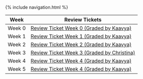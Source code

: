 {% include navigation.html %}

| Week |**Review Tickets**|
|-------|--------------------|
|Week 0 |<a href="https://github.com/saumyapalk23/Saumya-Palakodety-Trimester-3-/issues/1" target="_blank">Review Ticket Week 0 (Graded by Kaavya)</a> |
|Week 1 |<a href="https://github.com/saumyapalk23/Saumya-Palakodety-Trimester-3-/issues/2" target="_blank">Review Ticket Week 1 (Graded by Kaavya)</a> |
|Week 2 |<a href="https://github.com/saumyapalk23/Saumya-Palakodety-Trimester-3-/issues/3" target="_blank">Review Ticket Week 2 (Graded by Kaavya)</a> |
|Week 3 |<a href="https://github.com/saumyapalk23/Saumya-Palakodety-Trimester-3-/issues/5" target="_blank">Review Ticket Week 3 (Graded by Christina)</a> |
|Week 4 |<a href="https://github.com/saumyapalk23/Saumya-Palakodety-Trimester-3-/issues/6" target="_blank">Review Ticket Week 4 (Graded by Kaavya)</a> |
|Week 5 |<a href="  https://github.com/saumyapalk23/Saumya-Palakodety-Trimester-3-/issues/7" target="_blank">Review Ticket Week 4 (Graded by Kaavya)</a> |



  
